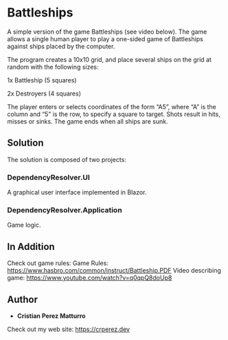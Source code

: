 # Battleships

A simple version of the game Battleships (see video below). The game allows a single human player to play a one-sided game of Battleships against ships placed by the computer.



The program creates a 10x10 grid, and place several ships on the grid at random with the following sizes:



1x Battleship (5 squares)



2x Destroyers (4 squares)



The player enters or selects coordinates of the form “A5”, where “A” is the column and “5” is the row, to specify a square to target. Shots result in hits, misses or sinks. The game ends when all ships are sunk.


## Solution

The solution is composed of two projects:

### DependencyResolver.UI
A graphical user interface implemented in Blazor.

### DependencyResolver.Application
Game logic.

## In Addition
Check out game rules:
Game Rules: https://www.hasbro.com/common/instruct/Battleship.PDF
Video describing game: https://www.youtube.com/watch?v=q0qpQ8doUp8

## Author

* **Cristian Perez Matturro** 

Check out my web site: https://crperez.dev
